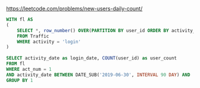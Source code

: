 https://leetcode.com/problems/new-users-daily-count/

```sql
WITH fl AS 
(
    SELECT *, row_number() OVER(PARTITION BY user_id ORDER BY activity_date) as act_num
    FROM Traffic
    WHERE activity = 'login'
)
 
SELECT activity_date as login_date, COUNT(user_id) as user_count 
FROM fl
WHERE act_num = 1
AND activity_date BETWEEN DATE_SUB('2019-06-30', INTERVAL 90 DAY) AND '2019-06-30'
GROUP BY 1
```

